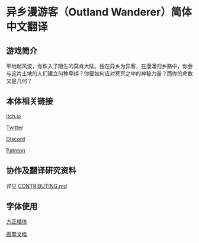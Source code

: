 # 异乡漫游客（Outland Wanderer）简体中文翻译



## 游戏简介

平地起风波，你跌入了陌生的莫肯大陆。独在异乡为异客，在漫漫归乡路中，你会与这片土地的人们建立何种牵绊？你要如何应对冥冥之中的神秘力量？而你的命数又是几何？



## 本体相关链接

[itch.io](https://f1shsticker.itch.io/outland-wanderer)

[Twitter](https://twitter.com/OutlandWanderer)

[Discord](https://discord.gg/QnbJMGhZhV)

[Patreon](https://www.patreon.com/OutlandWanderer)



## 协作及翻译研究资料

详见 [CONTRIBUTING.md](CONTRIBUTING.md)



## 字体使用

[方正楷体](https://www.foundertype.com/index.php/FontInfo/index/id/137)

[霞鹜文楷](https://github.com/lxgw/LxgwWenKai)
